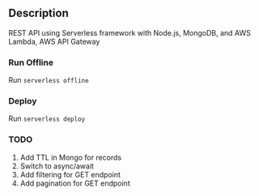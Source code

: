## Description ##
REST API using Serverless framework with Node.js, MongoDB, and AWS Lambda, AWS API Gateway

### Run Offline ###
Run `serverless offline`

### Deploy ###
Run `serverless deploy`

### TODO ###
1. Add TTL in Mongo for records
2. Switch to async/await
3. Add filtering for GET endpoint
4. Add pagination for GET endpoint
